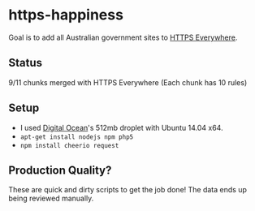 https-happiness
===============

Goal is to add all Australian government sites to [HTTPS Everywhere](https://www.eff.org/https-everywhere).

Status
-------

9/11 chunks merged with HTTPS Everywhere (Each chunk has 10 rules)

Setup
--------

* I used [Digital Ocean](https://www.digitalocean.com/?refcode=2f68bde48289)'s 512mb droplet with Ubuntu 14.04 x64.
* `apt-get install nodejs npm php5`
* `npm install cheerio request`

Production Quality?
-------------------
These are quick and dirty scripts to get the job done! The data ends up being reviewed manually.